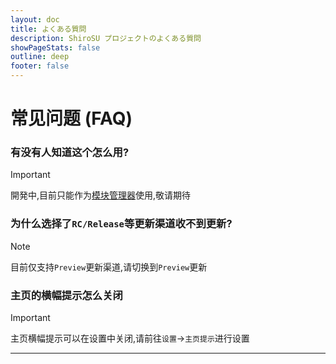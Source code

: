 ```yaml
---
layout: doc
title: よくある質問
description: ShiroSU プロジェクトのよくある質問
showPageStats: false
outline: deep
footer: false
---
```

# 常见问题 (FAQ)

### 有没有人知道这个怎么用?

> [!IMPORTANT]
> 開発中,目前只能作为[模块管理器](install)使用,敬请期待

### 为什么选择了`RC/Release`等更新渠道收不到更新?

> [!NOTE]
> 目前仅支持`Preview`更新渠道,请切换到`Preview`更新

### 主页的横幅提示怎么关闭

> [!IMPORTANT]
> 主页横幅提示可以在设置中关闭,请前往`设置`->`主页提示`进行设置

---